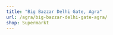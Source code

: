 ```yaml
---
title: "Big Bazzar Delhi Gate, Agra"
url: /agra/big-bazzar-delhi-gate-agra/
shop: Supermarkt
---
```


